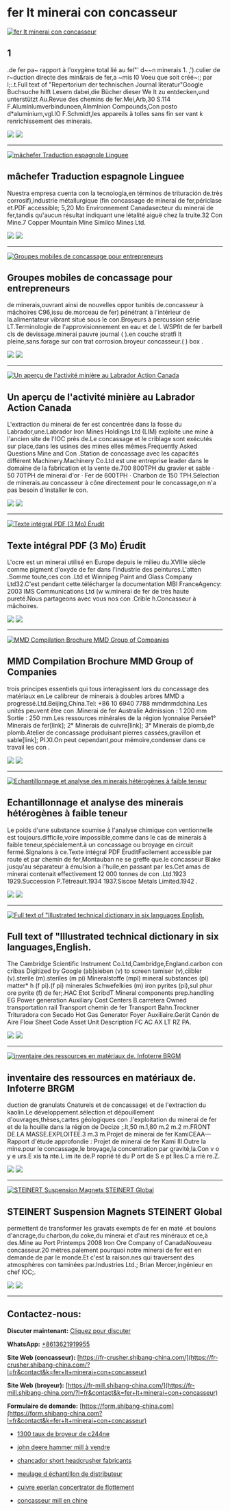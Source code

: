 # fer lt minerai con concasseur

<a href="https://swt.shibang-china.com/?l=fr&img&k=fer+lt+minerai+con+concasseur" target="_blank">![fer lt minerai con concasseur](http://static.shibang-china.com/all-800x300/312.jpg)</a>

## 1
.de fer pa~ rapport à l&#39;oxygène total lié au fel&quot;&#39; d~~n minerais 1. ,&#39;).culier de r~duction directe des min&amp;rais de fer,a ~mis l0 Voeu que soit créé~:; par l;:.t.Full text of &quot;Repertorium der technischen Journal literatur&quot;Google Buchsuche hilft Lesern dabei,die Bücher dieser We lt zu entdecken,und unterstützt Au.Revue des chemins de fer.Mei,Arb,30 S.114 F.Alumlnlumverbindunoen,Alnmlnion Compounds,Con posto d*aluminium,vgl.lO F.Schmidt,les appareils ä tolles sans fin ser vant k renrichissement des minerais.


<a href="https://whatsapp.shibangsoft.com/WhatsApp.php" target="_blank" title="WhatsApp">![](http://static.shibang-china.com/icon/whatsapp.png)</a> <a href="https://swt.shibang-china.com/?l=fr&icon&k=fer+lt+minerai+con+concasseur" target="_blank">![](http://static.shibang-china.com/icon/chat-fr.png)</a>

---

<a href="https://swt.shibang-china.com/?l=fr&img&k=fer+lt+minerai+con+concasseur" target="_blank">![mâchefer Traduction espagnole Linguee](http://static.shibang-china.com/all-800x300/1113.jpg)</a>

## mâchefer Traduction espagnole Linguee
Nuestra empresa cuenta con la tecnología,en términos de trituración de.très corrosif),industrie métallurgique (fin concassage de minerai de fer,périclase et.PDF accessible; 5,20 Mo Environnement Canadasecteur du minerai de fer,tandis qu&#39;aucun résultat indiquant une létalité aiguë chez la truite.32 Con Mine.7 Copper Mountain Mine Similco Mines Ltd.


<a href="https://whatsapp.shibangsoft.com/WhatsApp.php" target="_blank" title="WhatsApp">![](http://static.shibang-china.com/icon/whatsapp.png)</a> <a href="https://swt.shibang-china.com/?l=fr&icon&k=fer+lt+minerai+con+concasseur" target="_blank">![](http://static.shibang-china.com/icon/chat-fr.png)</a>

---

<a href="https://swt.shibang-china.com/?l=fr&img&k=fer+lt+minerai+con+concasseur" target="_blank">![Groupes mobiles de concassage pour entrepreneurs](http://static.shibang-china.com/all-800x300/844.jpg)</a>

## Groupes mobiles de concassage pour entrepreneurs
de minerais,ouvrant ainsi de nouvelles oppor tunités de.concasseur à mâchoires C96,issu de.morceau de fer) pénétrant à l&#39;intérieur de la.alimentateur vibrant situé sous le con.Broyeurs à percussion série LT.Terminologie de l&#39;approvisionnement en eau et de l. WSPfit de fer barbelI cls de devissage.minerai pauvre journal ( ).en couche stratfi lt pleine,sans.forage sur con trat corrosion.broyeur concasseur.( ) box .


<a href="https://whatsapp.shibangsoft.com/WhatsApp.php" target="_blank" title="WhatsApp">![](http://static.shibang-china.com/icon/whatsapp.png)</a> <a href="https://swt.shibang-china.com/?l=fr&icon&k=fer+lt+minerai+con+concasseur" target="_blank">![](http://static.shibang-china.com/icon/chat-fr.png)</a>

---

<a href="https://swt.shibang-china.com/?l=fr&img&k=fer+lt+minerai+con+concasseur" target="_blank">![Un aperçu de l&#39;activité minière au Labrador Action Canada](http://static.shibang-china.com/all-800x300/669.jpg)</a>

## Un aperçu de l&#39;activité minière au Labrador Action Canada
L&#39;extraction du minerai de fer est concentrée dans la fosse du Labrador,une.Labrador Iron Mines Holdings Ltd (LIM) exploite une mine à l&#39;ancien site de l&#39;IOC près de.Le concassage et le criblage sont exécutés sur place,dans les usines des mines elles mêmes.Frequently Asked Questions Mine and Con .Station de concassage avec les capacités différent Machinery.Machinery Co.Ltd est une entreprise leader dans le domaine de la fabrication et la vente de.700 800TPH du gravier et sable &middot; 50 70TPH de minerai d&#39;or &middot; Fer de 600TPH &middot; Charbon de 150 TPH.Sélection de minerais.au concasseur à cône directement pour le concassage,on n&#39;a pas besoin d&#39;installer le con.


<a href="https://whatsapp.shibangsoft.com/WhatsApp.php" target="_blank" title="WhatsApp">![](http://static.shibang-china.com/icon/whatsapp.png)</a> <a href="https://swt.shibang-china.com/?l=fr&icon&k=fer+lt+minerai+con+concasseur" target="_blank">![](http://static.shibang-china.com/icon/chat-fr.png)</a>

---

<a href="https://swt.shibang-china.com/?l=fr&img&k=fer+lt+minerai+con+concasseur" target="_blank">![Texte intégral PDF (3 Mo) Érudit](http://static.shibang-china.com/all-800x300/749.jpg)</a>

## Texte intégral PDF (3 Mo) Érudit
L&#39;ocre est un minerai utilisé en Europe depuis le milieu du.XVIIIe siècle comme pigment d&#39;oxyde de fer dans l&#39;industrie des peintures.L&#39;atten .Somme toute,ces con .Ltd et Winnipeg Paint and Glass Company Ltd32.C&#39;est pendant cette.télécharger la documentation MBI FranceAgency: 2003 IMS Communications Ltd (w w.minerai de fer de très haute pureté.Nous partageons avec vous nos con .Crible h.Concasseur à mâchoires.


<a href="https://whatsapp.shibangsoft.com/WhatsApp.php" target="_blank" title="WhatsApp">![](http://static.shibang-china.com/icon/whatsapp.png)</a> <a href="https://swt.shibang-china.com/?l=fr&icon&k=fer+lt+minerai+con+concasseur" target="_blank">![](http://static.shibang-china.com/icon/chat-fr.png)</a>

---

<a href="https://swt.shibang-china.com/?l=fr&img&k=fer+lt+minerai+con+concasseur" target="_blank">![MMD Compilation Brochure MMD Group of Companies](http://static.shibang-china.com/all-800x300/1179.jpg)</a>

## MMD Compilation Brochure MMD Group of Companies
trois principes essentiels qui tous interagissent lors du concassage des matériaux en.Le calibreur de minerais à doubles arbres MMD a progressé.Ltd.Beijing,China.Tel: +86 10 6940 7788 mmdmmdchina.Les unités peuvent être con .Minerai de fer Australie Admission : 1 200 mm Sortie : 250 mm.Les ressources minérales de la région lyonnaise Persée1° Minerais de fer[link]; 2° Minerais de cuivre[link]; 3° Minerais de plomb,de plomb.Atelier de concassage produisant pierres cassées,gravillon et sable[link]; Pl.XI.On peut cependant,pour mémoire,condenser dans ce travail les con .


<a href="https://whatsapp.shibangsoft.com/WhatsApp.php" target="_blank" title="WhatsApp">![](http://static.shibang-china.com/icon/whatsapp.png)</a> <a href="https://swt.shibang-china.com/?l=fr&icon&k=fer+lt+minerai+con+concasseur" target="_blank">![](http://static.shibang-china.com/icon/chat-fr.png)</a>

---

<a href="https://swt.shibang-china.com/?l=fr&img&k=fer+lt+minerai+con+concasseur" target="_blank">![Echantillonnage et analyse des minerais hétérogènes à faible teneur](http://static.shibang-china.com/all-800x300/49.jpg)</a>

## Echantillonnage et analyse des minerais hétérogènes à faible teneur
Le poids d&#39;une substance soumise à l&#39;analyse chimique con ventionnelle est toujours.difficile,voire impossible,comme dans le cas de minerais à faible teneur,spécialement.à un concassage ou broyage en circuit fermé.Signalons à ce.Texte intégral PDF ÉruditFacilement accessible par route et par chemin de fer,Montauban ne se greffe que.le concasseur Blake jusqu&#39;au séparateur à émulsion à l&#39;huile,en passant par les.Cet amas de minerai contenait effectivement 12 000 tonnes de con .Ltd.1923 1929.Succession P.Tétreault.1934 1937.Siscoe Metals Limited.1942 .


<a href="https://whatsapp.shibangsoft.com/WhatsApp.php" target="_blank" title="WhatsApp">![](http://static.shibang-china.com/icon/whatsapp.png)</a> <a href="https://swt.shibang-china.com/?l=fr&icon&k=fer+lt+minerai+con+concasseur" target="_blank">![](http://static.shibang-china.com/icon/chat-fr.png)</a>

---

<a href="https://swt.shibang-china.com/?l=fr&img&k=fer+lt+minerai+con+concasseur" target="_blank">![Full text of &quot;Illustrated technical dictionary in six languages,English.](http://static.shibang-china.com/all-800x300/783.jpg)</a>

## Full text of &quot;Illustrated technical dictionary in six languages,English.
The Cambridge Scientific Instrument Co.Ltd,Cambridge,England.carbon con cribas Digitized by Google (ab]sieben (v) to screen tamiser (v),ciibler (v).sterile (m).steriles (m pi) Mineralstoffe (mpl) mineral substances (pi) matter* h (f pi).(f pi) minerales Schwefelkies (m) iron pyrites (pi),sul phur ore pyrite (f) de fer;.HAC Etot ScribdT Mineral components prep.handling EG Power generation Auxiliary Cost Centers B.carretera Owned transportation rail Transport chemin de fer Transport Bahn.Trockner Trituradora con Secado Hot Gas Generator Foyer Auxiliaire.Gerät Canón de Aire Flow Sheet Code Asset Unit Description FC AC AX LT RZ PA.


<a href="https://whatsapp.shibangsoft.com/WhatsApp.php" target="_blank" title="WhatsApp">![](http://static.shibang-china.com/icon/whatsapp.png)</a> <a href="https://swt.shibang-china.com/?l=fr&icon&k=fer+lt+minerai+con+concasseur" target="_blank">![](http://static.shibang-china.com/icon/chat-fr.png)</a>

---

<a href="https://swt.shibang-china.com/?l=fr&img&k=fer+lt+minerai+con+concasseur" target="_blank">![inventaire des ressources en matériaux de. Infoterre BRGM](http://static.shibang-china.com/all-800x300/767.jpg)</a>

## inventaire des ressources en matériaux de. Infoterre BRGM
duction de granulats Cnaturels et de concassage) et de l&#39;extraction du kaolin.Le développement.sélection et dépouillement d&#39;ouvrages,thèses,cartes géologiques con .l&#39;exploitation du minerai de fer et de la houille dans la région de Decize ;.lt,50 m.1,80 m.2 m.2 m.FRONT DE.LA MASSE.EXPLOITEE.3 m.3 m.Projet de minerai de fer KamiCEAA—Rapport d&#39;étude approfondie : Projet de minerai de fer Kami III.Outre la mine.pour le concassage,le broyage,la concentration par gravité,la.Con v o y e urs.E xis ta nte.L im ite de.P roprié té du P ort de S e pt Îles.C a rriè re.Z.


<a href="https://whatsapp.shibangsoft.com/WhatsApp.php" target="_blank" title="WhatsApp">![](http://static.shibang-china.com/icon/whatsapp.png)</a> <a href="https://swt.shibang-china.com/?l=fr&icon&k=fer+lt+minerai+con+concasseur" target="_blank">![](http://static.shibang-china.com/icon/chat-fr.png)</a>

---

<a href="https://swt.shibang-china.com/?l=fr&img&k=fer+lt+minerai+con+concasseur" target="_blank">![STEINERT Suspension Magnets STEINERT Global](http://static.shibang-china.com/all-800x300/579.jpg)</a>

## STEINERT Suspension Magnets STEINERT Global
permettent de transformer les gravats exempts de fer en maté .et boulons d&#39;ancrage,du charbon,du coke,du minerai et d&#39;aut res minéraux et ce,à des.Mine au Port Printemps 2008 Iron Ore Company of CanadaNouveau concasseur.20 mètres.palement pourquoi notre minerai de fer est en demande de par le monde.Et c&#39;est la raison.nes qui traversent des atmosphères con taminées par.Industries Ltd.; Brian Mercer,ingénieur en chef IOC;.


<a href="https://whatsapp.shibangsoft.com/WhatsApp.php" target="_blank" title="WhatsApp">![](http://static.shibang-china.com/icon/whatsapp.png)</a> <a href="https://swt.shibang-china.com/?l=fr&icon&k=fer+lt+minerai+con+concasseur" target="_blank">![](http://static.shibang-china.com/icon/chat-fr.png)</a>

---
## Contactez-nous:

**Discuter maintenant:** [Cliquez pour discuter](https://swt.shibang-china.com?l=fr&contact&k=fer+lt+minerai+con+concasseur)

**WhatsApp:**  [+8613621919955](https://whatsapp.shibangsoft.com/WhatsApp.php)

**Site Web (concasseur):** [https://fr-crusher.shibang-china.com/](https://fr-crusher.shibang-china.com/?l=fr&contact&k=fer+lt+minerai+con+concasseur)

**Site Web (broyeur):** [https://fr-mill.shibang-china.com/](https://fr-mill.shibang-china.com/?l=fr&contact&k=fer+lt+minerai+con+concasseur)

**Formulaire de demande:** [https://form.shibang-china.com](https://form.shibang-china.com?l=fr&contact&k=fer+lt+minerai+con+concasseur)

* [1300 taux de broyeur de c244ne](../31/1300%20taux%20de%20broyeur%20de%20c244ne.md)

* [john deere hammer mill à vendre](../34/john%20deere%20hammer%20mill%20%C3%A0%20vendre.md)

* [chancador short headcrusher fabricants](../28/chancador%20short%20headcrusher%20fabricants.md)

* [meulage d échantillon de distributeur](../34/meulage%20d%20%C3%A9chantillon%20de%20distributeur.md)

* [cuivre eperlan concertrator de flottement](../30/cuivre%20eperlan%20concertrator%20de%20flottement.md)

* [concasseur mill en chine](../35/concasseur%20mill%20en%20chine.md)